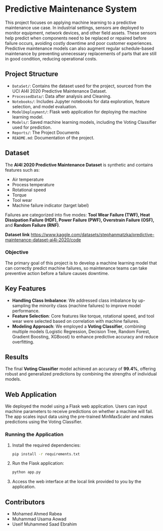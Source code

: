 # Predictive Maintenance System

This project focuses on applying machine learning to a predictive maintenance use case. In industrial settings, sensors are deployed to monitor equipment, network devices, and other field assets. These sensors help predict when components need to be replaced or repaired before failure occurs, avoiding costly downtime and poor customer experiences. Predictive maintenance models can also augment regular schedule-based maintenance by preventing unnecessary replacements of parts that are still in good condition, reducing operational costs.

## Project Structure

- `DataSet/`: Contains the dataset used for the project, sourced from the UCI AI4I 2020 Predictive Maintenance Dataset.
- `ProcessedData/`: Data after analysis and Cleaning.
- `Notebooks/`: Includes Jupyter notebooks for data exploration, feature selection, and model evaluation.
- `ModelDeployment/`: Flask web application for deploying the machine learning model.
- `Models/`: Saved machine learning models, including the Voting Classifier used for prediction.
- `Reports/`: The Project Documents
- `README.md`: Documentation of the project.

## Dataset

The **AI4I 2020 Predictive Maintenance Dataset** is synthetic and contains features such as:

- Air temperature
- Process temperature
- Rotational speed
- Torque
- Tool wear
- Machine failure indicator (target label)

Failures are categorized into five modes: **Tool Wear Failure (TWF), Heat Dissipation Failure (HDF), Power Failure (PWF), Overstrain Failure (OSF),** and **Random Failure (RNF)**.

**Dataset link**
https://www.kaggle.com/datasets/stephanmatzka/predictive-maintenance-dataset-ai4i-2020/code

### Objective

The primary goal of this project is to develop a machine learning model that can correctly predict machine failures, so maintenance teams can take preventive action before a failure causes downtime.

## Key Features

- **Handling Class Imbalance**: We addressed class imbalance by up-sampling the minority class (machine failures) to improve model performance.
- **Feature Selection**: Core features like torque, rotational speed, and tool wear were selected based on correlation with machine failures.
- **Modeling Approach**: We employed a **Voting Classifier**, combining multiple models (Logistic Regression, Decision Tree, Random Forest, Gradient Boosting, XGBoost) to enhance predictive accuracy and reduce overfitting.

## Results

The final **Voting Classifier** model achieved an accuracy of **99.4%**, offering robust and generalized predictions by combining the strengths of individual models.

## Web Application

We deployed the model using a Flask web application. Users can input machine parameters to receive predictions on whether a machine will fail. The app scales input data using the pre-trained MinMaxScaler and makes predictions using the Voting Classifier.

### Running the Application

1. Install the required dependencies:
    ```bash
    pip install -r requirements.txt
    ```

2. Run the Flask application:
    ```bash
    python app.py
    ```

3. Access the web interface at the local link provided to you by the application.

## Contributors

- Mohamed Ahmed Rabea
- Muhammad Usama Aowad
- Useif Muhammed Saad Ebrahim
